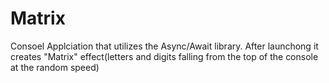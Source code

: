 # Matrix

Consoel Applciation that utilizes the Async/Await library.
After launchong it creates "Matrix" effect(letters and digits falling from the top of the console at the random speed)
